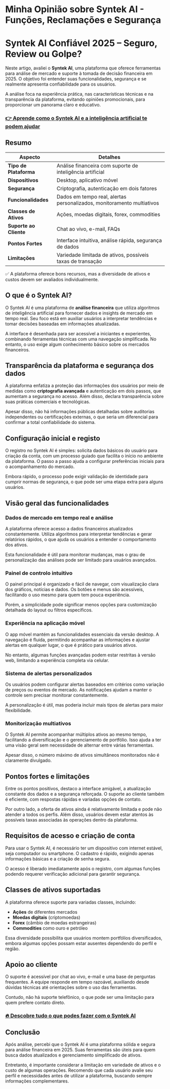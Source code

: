 # Minha Opinião sobre Syntek AI  - Funções, Reclamações e Segurança
# Syntek AI Confiável 2025 – Seguro, Review ou Golpe?

   
Neste artigo, avaliei o **Syntek AI**, uma plataforma que oferece ferramentas para análise de mercado e suporte à tomada de decisão financeira em 2025. O objetivo foi entender suas funcionalidades, segurança e se realmente apresenta confiabilidade para os usuários.

A análise foca na experiência prática, nas características técnicas e na transparência da plataforma, evitando opiniões promocionais, para proporcionar um panorama claro e educativo.

### [👉 Aprende como o Syntek AI e a inteligência artificial te podem ajudar](https://tinyurl.com/2xm3pag3)
## Resumo  

| Aspecto                  | Detalhes                                                                                   |
|--------------------------|--------------------------------------------------------------------------------------------|
| **Tipo de Plataforma**   | Análise financeira com suporte de inteligência artificial                                  |
| **Dispositivos**         | Desktop, aplicativo móvel                                                                  |
| **Segurança**            | Criptografia, autenticação em dois fatores                                                |
| **Funcionalidades**      | Dados em tempo real, alertas personalizados, monitoramento multiativos                    |
| **Classes de Ativos**    | Ações, moedas digitais, forex, commodities                                               |
| **Suporte ao Cliente**   | Chat ao vivo, e-mail, FAQs                                                                |
| **Pontos Fortes**        | Interface intuitiva, análise rápida, segurança de dados                                   |
| **Limitações**           | Variedade limitada de ativos, possíveis taxas de transação                               |

✅ A plataforma oferece bons recursos, mas a diversidade de ativos e custos devem ser avaliados individualmente.

## O que é o Syntek AI?  
O Syntek AI é uma plataforma de **análise financeira** que utiliza algoritmos de inteligência artificial para fornecer dados e insights de mercado em tempo real. Seu foco está em auxiliar usuários a interpretar tendências e tomar decisões baseadas em informações atualizadas.

A interface é desenhada para ser acessível a iniciantes e experientes, combinando ferramentas técnicas com uma navegação simplificada. No entanto, o uso exige algum conhecimento básico sobre os mercados financeiros.

## Transparência da plataforma e segurança dos dados  
A plataforma enfatiza a proteção das informações dos usuários por meio de medidas como **criptografia avançada** e autenticação em dois passos, que aumentam a segurança no acesso. Além disso, declara transparência sobre suas práticas comerciais e tecnológicas.

Apesar disso, não há informações públicas detalhadas sobre auditorias independentes ou certificações externas, o que seria um diferencial para confirmar a total confiabilidade do sistema.

## Configuração inicial e registo  
O registro no Syntek AI é simples: solicita dados básicos do usuário para criação da conta, com um processo guiado que facilita o início no ambiente da plataforma. O passo a passo ajuda a configurar preferências iniciais para o acompanhamento do mercado.

Embora rápido, o processo pode exigir validação de identidade para cumprir normas de segurança, o que pode ser uma etapa extra para alguns usuários.

## Visão geral das funcionalidades  

### Dados de mercado em tempo real e análise  
A plataforma oferece acesso a dados financeiros atualizados constantemente. Utiliza algoritmos para interpretar tendências e gerar relatórios rápidos, o que ajuda os usuários a entender o comportamento dos ativos.

Esta funcionalidade é útil para monitorar mudanças, mas o grau de personalização das análises pode ser limitado para usuários avançados.

### Painel de controlo intuitivo  
O painel principal é organizado e fácil de navegar, com visualização clara dos gráficos, notícias e dados. Os botões e menus são acessíveis, facilitando o uso mesmo para quem tem pouca experiência.

Porém, a simplicidade pode significar menos opções para customização detalhada do layout ou filtros específicos.

### Experiência na aplicação móvel  
O app móvel mantém as funcionalidades essenciais da versão desktop. A navegação é fluida, permitindo acompanhar as informações e ajustar alertas em qualquer lugar, o que é prático para usuários ativos.

No entanto, algumas funções avançadas podem estar restritas à versão web, limitando a experiência completa via celular.

### Sistema de alertas personalizados  
Os usuários podem configurar alertas baseados em critérios como variação de preços ou eventos de mercado. As notificações ajudam a manter o controle sem precisar monitorar constantemente.

A personalização é útil, mas poderia incluir mais tipos de alertas para maior flexibilidade.

### Monitorização multiativos  
O Syntek AI permite acompanhar múltiplos ativos ao mesmo tempo, facilitando a diversificação e o gerenciamento de portfólio. Isso ajuda a ter uma visão geral sem necessidade de alternar entre várias ferramentas.

Apesar disso, o número máximo de ativos simultâneos monitorados não é claramente divulgado.

## Pontos fortes e limitações  
Entre os pontos positivos, destaco a interface amigável, a atualização constante dos dados e a segurança reforçada. O suporte ao cliente também é eficiente, com respostas rápidas e variadas opções de contato.

Por outro lado, a oferta de ativos ainda é relativamente limitada e pode não atender a todos os perfis. Além disso, usuários devem estar atentos às possíveis taxas associadas às operações dentro da plataforma.

## Requisitos de acesso e criação de conta  
Para usar o Syntek AI, é necessário ter um dispositivo com internet estável, seja computador ou smartphone. O cadastro é rápido, exigindo apenas informações básicas e a criação de senha segura.

O acesso é liberado imediatamente após o registro, com algumas funções podendo requerer verificação adicional para garantir segurança.

## Classes de ativos suportadas  
A plataforma oferece suporte para variadas classes, incluindo:

- **Ações** de diferentes mercados  
- **Moedas digitais** (criptomoedas)  
- **Forex** (câmbio de moedas estrangeiras)  
- **Commodities** como ouro e petróleo  

Essa diversidade possibilita que usuários montem portfólios diversificados, embora algumas opções possam estar ausentes dependendo do perfil e região.

## Apoio ao cliente  
O suporte é acessível por chat ao vivo, e-mail e uma base de perguntas frequentes. A equipe responde em tempo razoável, auxiliando desde dúvidas técnicas até orientações sobre o uso das ferramentas.

Contudo, não há suporte telefônico, o que pode ser uma limitação para quem prefere contato direto.

### [🔥 Descobre tudo o que podes fazer com o Syntek AI](https://tinyurl.com/2xm3pag3)
## Conclusão  
Após análise, percebi que o Syntek AI é uma plataforma sólida e segura para análise financeira em 2025. Suas ferramentas são úteis para quem busca dados atualizados e gerenciamento simplificado de ativos.

Entretanto, é importante considerar a limitação em variedade de ativos e o custo de algumas operações. Recomendo que cada usuário avalie seu perfil e necessidades antes de utilizar a plataforma, buscando sempre informações complementares.